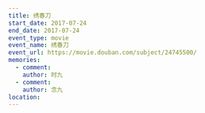 ```yaml
---
title: 绣春刀
start_date: 2017-07-24
end_date: 2017-07-24
event_type: movie
event_name: 绣春刀
event_url: https://movie.douban.com/subject/24745500/
memories:
  - comment: 
    author: 时九
  - comment: 
    author: 念九  
location: 
---
```

